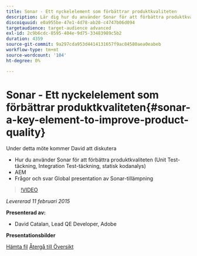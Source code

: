 ```yaml
---
title: Sonar - Ett nyckelelement som förbättrar produktkvaliteten
description: Lär dig hur du använder Sonar för att förbättra produktkvaliteten, inklusive Unit Test-täckning, Integration Test-täckning och statisk kodanalys. Lär dig även om AEM och få en global presentation av Sonar-applikationen i Frågor och svar.
discoiquuid: e0a955be-47e1-4d78-ab20-c4747b06d094
targetaudience: target-audience advanced
exl-id: 2c9b6cdc-8595-404e-9d75-33483989c5b2
duration: 4359
source-git-commit: 9a297cda953d4414131657f9ac84580aea0eabeb
workflow-type: tm+mt
source-wordcount: '104'
ht-degree: 0%

---
```


# Sonar - Ett nyckelelement som förbättrar produktkvaliteten{#sonar-a-key-element-to-improve-product-quality}

Under detta möte kommer David att diskutera

* Hur du använder Sonar för att förbättra produktkvaliteten (Unit Test-täckning, Integration Test-täckning, statisk kodanalys)
* AEM
* Frågor och svar Global presentation av Sonar-tillämpning

>[!VIDEO](https://video.tv.adobe.com/v/19379/?quality=9)

*Levererad 11 februari 2015*

**Presenterad av:**

* David Catalan, Lead QE Developer, Adobe

**Presentationsbilder**

[Hämta fil](assets/cq-gems-on-aem-sonarqube-2015-02.pdf)
[Återgå till Översikt](https://helpx.adobe.com/se/experience-manager/kt/eseminars/gems/aem-index.html)
